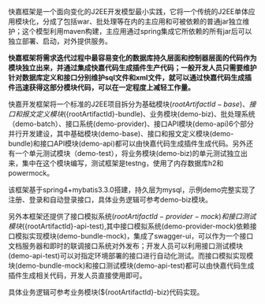 快嘉框架是一个面向变化的J2EE开发模型最小实践，它将一个传统的J2EE单体应用模块化，分成了包括war、批处理等在内的主应用和可被依赖的普通jar独立维护；这个模型利用maven构建，主应用通过spring集成它所依赖的所有jar后可以独立部署、启动，对外提供服务。 

**快嘉框架将需求迭代过程中最容易变化的数据库持久层面和控制器层面的代码作为模块独立出来，并通过集成快嘉代码生成插件生产代码；一般开发人员只需要维护针对数据库定义和接口分别维护sql文件和xml文件，就可以通过快嘉代码生成插件迅速获得这部分模块代码，可以在一定程度上减轻工作量。** 

快嘉开发框架将一个标准的J2EE项目拆分为基础模块(${rootArtifactId}-base)、接口和报文定义模块(${rootArtifactId}-bundle)、业务模块(demo-biz)、批处理系统（demo-batch）、接口系统(demo-provider)、接口API模块(demo-api)6个部分并行开发建设，其中基础模块(demo-base)、接口和报文定义模块(demo-bundle)和接口API模块(demo-api)都可以由快嘉代码生成插件生成代码。另外还有一个单元测试模块（demo-test），将业务模块(demo-biz)的单元测试独立出来，集中在这个模块编写，测试框架是testng，使用了内存数据库h2和powermock。

该框架基于spring4+mybatis3.3.0搭建，持久层为mysql，示例demo完整实现了注册、登录和自动登录接口，具体业务逻辑可参考demo-biz模块。

另外本框架还提供了接口模拟系统(${rootArtifactId}-provider-mock)和接口测试模块(${rootArtifactId}-api-test),其中接口模拟系统(demo-provider-mock)依赖接口模拟实现模块(demo-bundle-mock)，集成了swagger-ui，可以作为一个接口文档服务器和即时的联调接口系统对外发布；开发人员可以利用接口测试模块(demo-api-test)可以对指定环境部署的接口进行自动化测试。而接口模拟实现模块(demo-bundle-mock)和接口测试模块(demo-api-test)都可以由快嘉代码生成插件生成相关代码，开发人员直接使用即可。

具体业务逻辑可参考业务模块(${rootArtifactId}-biz)代码实现。
